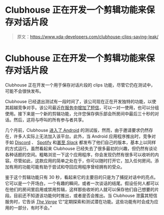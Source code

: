 # Clubhouse 正在开发一个剪辑功能来保存对话片段

> 原文：<https://www.xda-developers.com/clubhouse-clips-saving-leak/>

# Clubhouse 正在开发一个剪辑功能来保存对话片段

Clubhouse 正在开发一个用于保存对话片段的 clips 功能，尽管它仍在测试中，可能不会很快发布。

Clubhouse 已经退出测试有一段时间了，该公司现在正在开发独特的功能，以使其超越竞争对手。该公司最近[在服务中增加了短信](https://www.xda-developers.com/clubhouse-launches-text-messaging/)，可以一对一使用，也可以分组使用。接下来是一个新的剪辑功能，允许您保存俱乐部会所房间中最后三十秒的对话。然后，这将与呼叫的所有参与者共享。

几个月前，Clubhouse [进入了 Android](https://www.xda-developers.com/clubhouse-beta-testing-android-app/) 的测试版，然而，由于邀请要求仍然存在，许多人实际上无法加入该平台。此外，当 Android 应用程序推出时，竞争对手如 [Discord](https://www.xda-developers.com/discord-stage-channels-clubhouse-audio-rooms/) 、 [Spotify](https://www.xda-developers.com/spotify-greenroom-clubhouse/) 和[甚至 *Slack*](https://www.xda-developers.com/slack-add-clubhouse-style-audio-rooms-stories/) 都发布了他们自己的版本，基本上以同样的方式运行。虽然看起来 Clubhouse 已经失去了很多最初的兴趣，但仍然有谈论各种话题的空间。粗略浏览一下这个应用程序，你会发现仍然有很多可以收听的内容。尽管如此，这款应用的简单之处在于，你可以随时打开它，加入任何房间。添加有用的功能可能有助于尝试和夺回应用程序曾经拥有的受众。

鉴于这个剪辑功能只有 30 秒，看起来它的主要目的只是为了捕捉对话中的亮点。它可以是一个开场白，一个有趣的瞬间，或者一次谈话的结尾。假设任何人都可以在他们的房间里启用或禁用剪辑，这样那些收听的人就可以保存他们自己想要的片段。目前还不知道该功能何时推出，或者是否会推出。当 Clubhouse 泄露其短信服务时，它告诉 [*The Verge*](https://www.theverge.com/2021/6/21/22543877/clubhouse-backchannel-text-chat-private-leaked-feature) 它“定期探索和测试潜在功能。这些功能有时会成为应用的一部分，有时不会。”